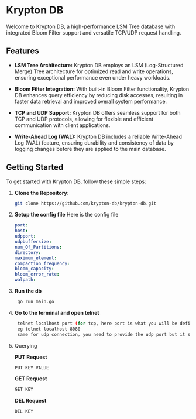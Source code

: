 # Krypton DB

Welcome to Krypton DB, a high-performance LSM Tree database with integrated Bloom Filter support and versatile TCP/UDP request handling.

## Features

- **LSM Tree Architecture:** Krypton DB employs an LSM (Log-Structured Merge) Tree architecture for optimized read and write operations, ensuring exceptional performance even under heavy workloads.

- **Bloom Filter Integration:** With built-in Bloom Filter functionality, Krypton DB enhances query efficiency by reducing disk accesses, resulting in faster data retrieval and improved overall system performance.

- **TCP and UDP Support:** Krypton DB offers seamless support for both TCP and UDP protocols, allowing for flexible and efficient communication with client applications.

- **Write-Ahead Log (WAL):** Krypton DB includes a reliable Write-Ahead Log (WAL) feature, ensuring durability and consistency of data by logging changes before they are applied to the main database.
## Getting Started

To get started with Krypton DB, follow these simple steps:

1. **Clone the Repository:**
   ```bash
   git clone https://github.com/krypton-db/krypton-db.git
   ```
2. **Setup the config file**
   Here is the config file
   ```yaml
   port: 
   host: 
   udpport: 
   udpbuffersize: 
   num_Of_Partitions: 
   directory: 
   maximum_element: 
   compaction_frequency: 
   bloom_capacity: 
   bloom_error_rate: 
   walpath: 
   ```
3. **Run the db**
   ```bash
    go run main.go
   ```
4. **Go to the terminal and open telnet**
   ```bash
    telnet localhost port (for tcp, here port is what you will be defining in yaml)
    eg telnet localhost 8080
    same for udp connection, you need to provide the udp port but it should used for GET Request only
   ```
5. Querying
   
   **PUT Request**
   ```bash
   PUT KEY VALUE 
   ```
   **GET Request**
   ```bash
   GET KEY  
   ```
   **DEL Request**
   ```bash
   DEL KEY
   ```
   
